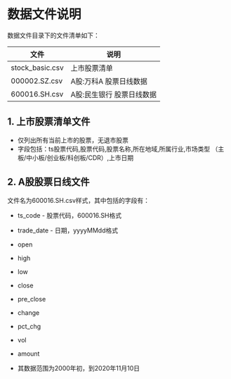 # 数据文件说明

数据文件目录下的文件清单如下：

|文件|说明|
|--|--|
|stock_basic.csv|上市股票清单|
|000002.SZ.csv|A股:万科A 股票日线数据|
|600016.SH.csv|A股:民生银行 股票日线数据|

## 1. 上市股票清单文件

- 仅列出所有当前上市的股票，无退市股票
- 字段包括：ts股票代码,股票代码,股票名称,所在地域,所属行业,市场类型 （主板/中小板/创业板/科创板/CDR）,上市日期

## 2. A股股票日线文件

文件名为600016.SH.csv样式，其中包括的字段有：

- ts_code - 股票代码，600016.SH格式
- trade_date - 日期，yyyyMMdd格式
- open
- high
- low
- close
- pre_close
- change
- pct_chg
- vol
- amount

- 其数据范围为2000年初，到2020年11月10日
